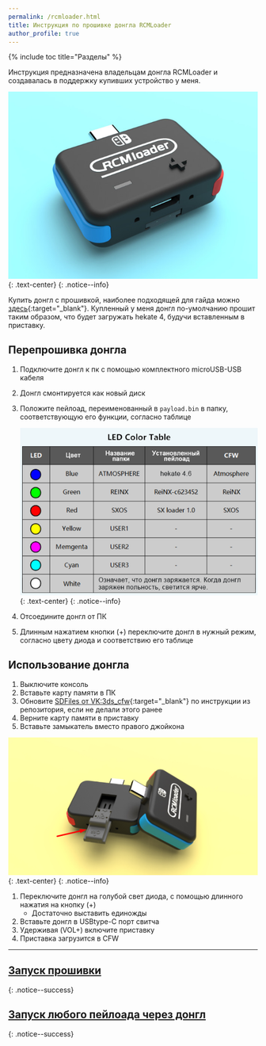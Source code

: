 ```yaml
---
permalink: /rcmloader.html
title: Инструкция по прошивке донгла RCMLoader
author_profile: true
---
```

{% include toc title="Разделы" %}

Инструкция предназначена владельцам донгла RCMLoader и создавалась в поддержку купивших устройство у меня. 

![](/images/dongle/rcmloader.jpg)
{: .text-center}
{: .notice--info}

Купить донгл с прошивкой, наиболее подходящей для гайда можно [здесь](https://vk.com/market-125012133?w=product-125012133_1694790%2Fquery){:target="_blank"}. Купленный у меня донгл по-умолчанию прошит таким образом, что будет загружать hekate 4, будучи вставленным в приставку. 

## Перепрошивка донгла

1. Подключите донгл к пк с помощью комплектного microUSB-USB кабеля
1. Донгл смонтируется как новый диск
1. Положите пейлоад, переименованный в `payload.bin` в папку, соответствующую его функции, согласно таблице

	![](/images/dongle/rcmloader_table.png)
	{: .text-center}
	{: .notice--info}

1. Отсоедините донгл от ПК
1. Длинным нажатием кнопки (+) переключите донгл в нужный режим, согласно цвету диода и соответствию его таблице

## Использование донгла

1. Выключите консоль
1. Вставьте карту памяти в ПК
1. Обновите [SDFiles от VK:3ds_cfw](https://github.com/rashevskyv/switch/releases/latest){:target="_blank"} по инструкции из репозитория, если не делали этого ранее
1. Верните карту памяти в приставку
1. Вставьте замыкатель вместо правого джойкона

![](/images/dongle/rcmloader_jig.png)
{: .text-center}
{: .notice--info}

1. Переключите донгл на голубой свет диода, с помощью длинного нажатия на кнопку (+)
	* Достаточно выставить единожды
1. Вставьте донгл в USBtype-C порт свитча
1. Удерживая (VOL+) включите приставку
1. Приставка загрузится в CFW

___

## [Запуск прошивки](launch-cfw)
{: .notice--success}

## [Запуск любого пейлоада через донгл](fusee-gelee#%D0%B7%D0%B0%D0%BF%D1%83%D1%81%D0%BA-%D1%87%D0%B5%D1%80%D0%B5%D0%B7-%D0%B4%D0%BE%D0%BD%D0%B3%D0%BB)
{: .notice--success}